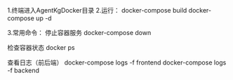 1.终端进入AgentKgDocker目录
2.运行：
docker-compose build
docker-compose up -d

3.常用命令：
停止容器服务
docker-compose down

检查容器状态
docker ps

查看日志（前后端）
docker-compose logs -f frontend
docker-compose logs -f backend

